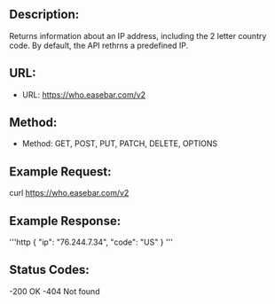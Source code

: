 ## Description:
Returns information about an IP address, including the 2 letter country code. By default, the API rethrns a predefined IP. 
## 

## URL:
* URL: https://who.easebar.com/v2
  
## Method:
* Method: GET, POST, PUT, PATCH, DELETE, OPTIONS

## Example Request:
curl https://who.easebar.com/v2

## Example Response:
'''http
{
    "ip": "76.244.7.34",
    "code": "US"
}
'''

## Status Codes:
-200 OK
-404 Not found
